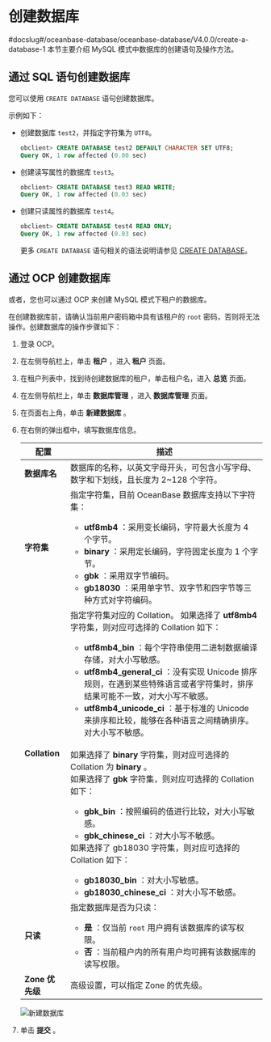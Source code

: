 # 创建数据库
#docslug#/oceanbase-database/oceanbase-database/V4.0.0/create-a-database-1
本节主要介绍 MySQL 模式中数据库的创建语句及操作方法。

## 通过 SQL 语句创建数据库

您可以使用 `CREATE DATABASE` 语句创建数据库。

示例如下：

* 创建数据库 `test2`，并指定字符集为 `UTF8`。

  ```sql
  obclient> CREATE DATABASE test2 DEFAULT CHARACTER SET UTF8;
  Query OK, 1 row affected (0.00 sec)
  ```

* 创建读写属性的数据库 `test3`。

  ```sql
  obclient> CREATE DATABASE test3 READ WRITE;
  Query OK, 1 row affected (0.03 sec)
  ```

* 创建只读属性的数据库 `test4`。

  ```sql
  obclient> CREATE DATABASE test4 READ ONLY;
  Query OK, 1 row affected (0.03 sec)
  ```

  更多 `CREATE DATABASE` 语句相关的语法说明请参见 [CREATE DATABASE](../../../../10.sql-reference-mysql-mode/6.sql-statement/14.create-database.md)。
  
## 通过 OCP 创建数据库

或者，您也可以通过 OCP 来创建 MySQL 模式下租户的数据库。

在创建数据库前，请确认当前用户密码箱中具有该租户的 `root` 密码，否则将无法操作。创建数据库的操作步骤如下：

1. 登录 OCP。

2. 在左侧导航栏上，单击 **租户** ，进入 **租户** 页面。

3. 在租户列表中，找到待创建数据库的租户，单击租户名，进入 **总览** 页面。

4. 在左侧导航栏上，单击 **数据库管理** ，进入 **数据库管理** 页面。

5. 在页面右上角，单击 **新建数据库** 。

6. 在右侧的弹出框中，填写数据库信息。

   |      配置       |                描述                |
   |---------------|----------------------------------------------------------------------------------------------------------------------------------------------------------------------------------------------------------------------------------------------------------------------------------------------------------------------------------------------------------------------------------------------------------------------------------------------------------------------------------------------------------------------------------------------------------------------------------------------------------------------------------------------------------------------------------------------------------------------------------------------------------------------------------------------------------------------------------------------------------------------------------------------------------------------------------|
   | **数据库名**      | 数据库的名称，以英文字母开头，可包含小写字母、数字和下划线，且长度为 2\~128 个字符。   |
   | **字符集**       | 指定字符集，目前 OceanBase 数据库支持以下字符集： <ul><li>**utf8mb4** ：采用变长编码，字符最大长度为 4 个字节。</li> <li>**binary** ：采用定长编码，字符固定长度为 1 个字节。   </LI> <li>**gbk** ：采用双字节编码。</li> <li>**gb18030** ：采用单字节、双字节和四字节等三种方式对字符编码。</li></ul>   |
   | **Collation** | 指定字符集对应的 Collation。 如果选择了 **utf8mb4** 字符集，则对应可选择的 Collation 如下： <ul><li>**utf8mb4_bin** ：每个字符串使用二进制数据编译存储，对大小写敏感。</li> <li> **utf8mb4_general_ci** ：没有实现 Unicode 排序规则，在遇到某些特殊语言或者字符集时，排序结果可能不一致，对大小写不敏感。  </li> <li>**utf8mb4_unicode_ci** ：基于标准的 Unicode 来排序和比较，能够在各种语言之间精确排序。对大小写不敏感。</li></ul>    </br>如果选择了 **binary** 字符集，则对应可选择的 Collation 为 **binary** 。 </br>如果选择了 **gbk** 字符集，则对应可选择的 Collation 如下：<ul><li> **gbk_bin** ：按照编码的值进行比较，对大小写敏感。   </li> <li>**gbk_chinese_ci** ：对大小写不敏感。</li></ul>    </bt>如果选择了 gb18030 字符集，则对应可选择的 Collation 如下：<ul><li> **gb18030_bin** ：对大小写敏感。</li> <li> **gb18030_chinese_ci** ：对大小写不敏感。</li></ul>    |
   | **只读**        | 指定数据库是否为只读： <ul><li>**是** ：仅当前 `root` 用户拥有该数据库的读写权限。</li> <li>**否** ：当前租户内的所有用户均可拥有该数据库的读写权限。</li></ul>            |
   | **Zone 优先级**  | 高级设置，可以指定 Zone 的优先级。             |

   ![新建数据库](https://help-static-aliyun-doc.aliyuncs.com/assets/img/zh-CN/1774908461/p278514.png)

7. 单击 **提交** 。

